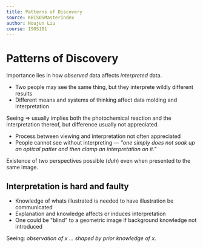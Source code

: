 ```yaml
---
title: Patterns of Discovery
source: KBISOSMasterIndex
author: Houjun Liu
course: ISOS101
---
```


# Patterns of Discovery

Importance lies in how _observed_ data affects _interpreted_ data.

* Two people may see the same thing, but they interprete wildly different results
* Different means and systems of thinking affect data molding and interpretation

Seeing => usually implies both the photochemical reaction and the interpretation thereof, but difference usually not appreciated.

- Process between viewing and interpretation not often appreciated
- People cannot see without interpreting — *"one simply does not soak up an optical patter and then clamp an interpretation on it."*

Existence of two perspectives possible (_duh_) even when presented to the same image.

## Interpretation is hard and faulty
* Knowledge of whats illustrated is needed to have illustration be communicated
* Explanation and knowledge affects or induces interpretation
* One could be "blind" to a geometric image if background knowledge not introduced

Seeing: *observation of x … shaped by prior knowledge of x*.